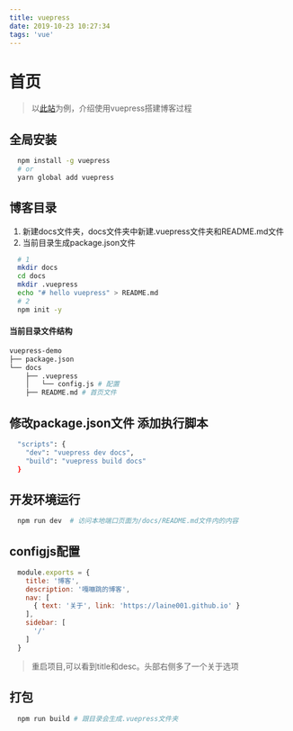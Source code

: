 ```yaml
---
title: vuepress
date: 2019-10-23 10:27:34
tags: 'vue'
---
```

# 首页

> 以[此站](http://180.76.104.35/)为例，介绍使用vuepress搭建博客过程 

## 全局安装

```bash
  npm install -g vuepress
  # or
  yarn global add vuepress
```

<!-- more -->

## 博客目录

1. 新建docs文件夹，docs文件夹中新建.vuepress文件夹和README.md文件
2. 当前目录生成package.json文件

```bash
  # 1
  mkdir docs
  cd docs
  mkdir .vuepress
  echo "# hello vuepress" > README.md
  # 2
  npm init -y
```
#### 当前目录文件结构

``` bash
vuepress-demo
├── package.json
└── docs
    ├── .vuepress
    │   └── config.js # 配置
    ├── README.md # 首页文件
```

## 修改package.json文件 添加执行脚本
``` bash
  "scripts": {
    "dev": "vuepress dev docs",
    "build": "vuepress build docs"
  }
```

## 开发环境运行
``` bash
  npm run dev  # 访问本地端口页面为/docs/README.md文件内的内容
```

## configjs配置

```js
  module.exports = {
    title: '博客',
    description: '嘎嘣跳的博客',
    nav: [
      { text: '关于', link: 'https://laine001.github.io' }
    ],
    sidebar: [
      '/'
    ]
  }
```
> 重启项目,可以看到title和desc。头部右侧多了一个关于选项

## 打包

```bash
  npm run build # 跟目录会生成.vuepress文件夹
```
